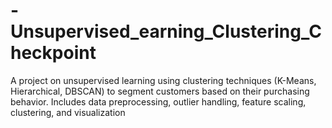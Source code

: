 # -Unsupervised_earning_Clustering_Checkpoint
A project on unsupervised learning using clustering techniques (K-Means, Hierarchical, DBSCAN) to segment customers based on their purchasing behavior. Includes data preprocessing, outlier handling, feature scaling, clustering, and visualization
